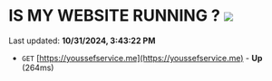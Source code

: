 # IS MY WEBSITE RUNNING ? [![](https://img.shields.io/static/v1?label=Sponsor&message=%E2%9D%A4&logo=GitHub&color=%23fe8e86)](https://github.com/sponsors/Youssef-Lehmam)

Last updated: **10/31/2024, 3:43:22 PM**

- `GET` [https://youssefservice.me](https://youssefservice.me) - **Up** (264ms)
